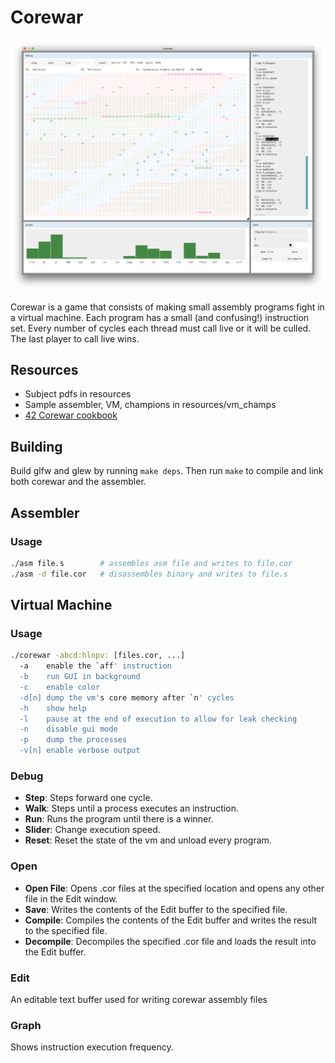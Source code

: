 # Corewar

![image](./corewar.png "vm")

Corewar is a game that consists of making small assembly programs fight in a virtual machine. Each program has a small (and confusing!) instruction set. Every number of cycles each thread must call live or it will be culled. The last player to call live wins.

## Resources
- Subject pdfs in resources
- Sample assembler, VM, champions in resources/vm_champs
- [42 Corewar cookbook](https://github.com/VBrazhnik/Corewar/wiki)

## Building
Build glfw and glew by running `make deps`.
Then run `make` to compile and link both corewar and the assembler.

## Assembler
### Usage
```sh
./asm file.s        # assembles asm file and writes to file.cor
./asm -d file.cor   # disassembles binary and writes to file.s
```

## Virtual Machine
### Usage
```sh
./corewar -abcd:hlnpv: [files.cor, ...]
  -a    enable the `aff' instruction
  -b	run GUI in background
  -c    enable color
  -d[n] dump the vm's core memory after `n' cycles
  -h    show help
  -l    pause at the end of execution to allow for leak checking
  -n    disable gui mode
  -p    dump the processes
  -v[n] enable verbose output
```

### Debug
- **Step**: Steps forward one cycle.
- **Walk**: Steps until a process executes an instruction.
- **Run**: Runs the program until there is a winner.
- **Slider**: Change execution speed.
- **Reset**: Reset the state of the vm and unload every program.

### Open
- **Open File**: Opens .cor files at the specified location and opens any other file in the Edit window.
- **Save**: Writes the contents of the Edit buffer to the specified file.
- **Compile**: Compiles the contents of the Edit buffer and writes the result to the specified file.
- **Decompile**: Decompiles the specified .cor file and loads the result into the Edit buffer.

### Edit
An editable text buffer used for writing corewar assembly files

### Graph
Shows instruction execution frequency.
